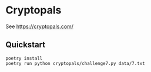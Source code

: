 # Cryptopals

See https://cryptopals.com/

## Quickstart

    poetry install
    poetry run python cryptopals/challenge7.py data/7.txt
